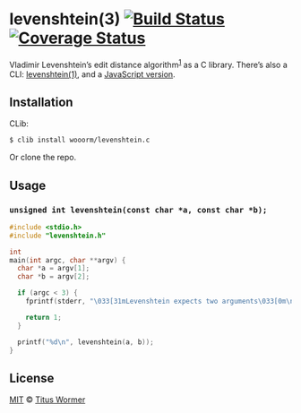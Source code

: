 # levenshtein(3) [![Build Status][travis-badge]][travis-status] [![Coverage Status][coverage-badge]][coverage-status]

Vladimir Levenshtein’s edit distance algorithm<sup>[1][wiki]</sup> as a C library. There’s also a CLI: [levenshtein(1)][cli], and a [JavaScript version][js].

## Installation

CLib:

```sh
$ clib install wooorm/levenshtein.c
```

Or clone the repo.

## Usage

### `unsigned int levenshtein(const char *a, const char *b);`

```c
#include <stdio.h>
#include "levenshtein.h"

int
main(int argc, char **argv) {
  char *a = argv[1];
  char *b = argv[2];

  if (argc < 3) {
    fprintf(stderr, "\033[31mLevenshtein expects two arguments\033[0m\n");

    return 1;
  }

  printf("%d\n", levenshtein(a, b));
}
```

## License

[MIT][] © [Titus Wormer][author]

[travis-badge]: https://img.shields.io/travis/wooorm/levenshtein.c.svg

[travis-status]: https://travis-ci.org/wooorm/levenshtein.c

[coverage-badge]: https://img.shields.io/coveralls/wooorm/levenshtein.c.svg

[coverage-status]: https://coveralls.io/r/wooorm/levenshtein.c?branch=master

[wiki]: http://en.wikipedia.org/wiki/Levenshtein_distance

[cli]: https://github.com/wooorm/levenshtein

[js]: https://github.com/words/levenshtein-edit-distance

[mit]: LICENSE

[author]: http://wooorm.com

